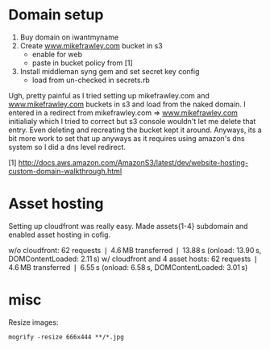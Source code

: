 
Domain setup
============

1. Buy domain on iwantmyname
2. Create www.mikefrawley.com bucket in s3
    - enable for web
    - paste in bucket policy from [1]
3. Install middleman syng gem and set secret key config
    - load from un-checked in secrets.rb


Ugh, pretty painful as I tried setting up mikefrawley.com and
www.mikefrawley.com buckets in s3 and load from the naked domain.  I entered in
a redirect from mikefrawley.com => www.mikefrawley.com initialialy which I
tried to correct but s3 console wouldn't let me delete that entry.  Even
deleting and recreating the bucket kept it around.  Anyways, its a bit more
work to set that up anyways as it requires using amazon's dns system so I did a
dns level redirect.

[1] http://docs.aws.amazon.com/AmazonS3/latest/dev/website-hosting-custom-domain-walkthrough.html


Asset hosting
=====

Setting up cloudfront was really easy.  Made assets{1-4} subdomain and enabled asset hosting in cofig.

w/o cloudfront: 62 requests  ❘  4.6 MB transferred  ❘  13.88 s (onload: 13.90 s, DOMContentLoaded: 2.11 s)
w/ cloudfront and 4 asset hosts: 62 requests  ❘  4.6 MB transferred  ❘  6.55 s (onload: 6.58 s, DOMContentLoaded: 3.01 s)


misc
===

Resize images:

    mogrify -resize 666x444 **/*.jpg
